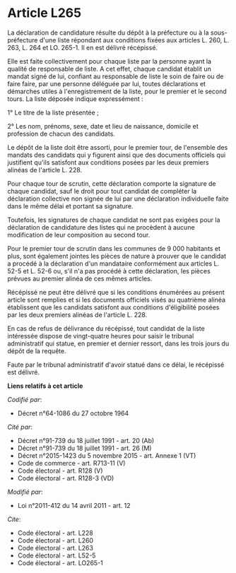 # Article L265

La déclaration de candidature résulte du dépôt à la préfecture ou à la sous-préfecture d'une liste répondant aux conditions
fixées aux articles L. 260, L. 263, L. 264 et LO. 265-1. Il en est délivré récépissé. 

Elle est faite collectivement pour chaque liste par la personne ayant la qualité de responsable de liste. A cet effet, chaque
candidat établit un mandat signé de lui, confiant au responsable de liste le soin de faire ou de faire faire, par une
personne déléguée par lui, toutes déclarations et démarches utiles à l'enregistrement de la liste, pour le premier et le
second tours. La liste déposée indique expressément : 

1° Le titre de la liste présentée ; 

2° Les nom, prénoms, sexe, date et lieu de naissance, domicile et profession de chacun des candidats. 

Le dépôt de la liste doit être assorti, pour le premier tour, de l'ensemble des mandats des candidats qui y figurent ainsi
que des documents officiels qui justifient qu'ils satisfont aux conditions posées par les deux premiers alinéas de l'article
L. 228. 

Pour chaque tour de scrutin, cette déclaration comporte la signature de chaque candidat, sauf le droit pour tout candidat de
compléter la déclaration collective non signée de lui par une déclaration individuelle faite dans le même délai et portant sa
signature. 

Toutefois, les signatures de chaque candidat ne sont pas exigées pour la déclaration de candidature des listes qui ne
procèdent à aucune modification de leur composition au second tour. 

Pour le premier tour de scrutin dans les communes de 9 000 habitants et plus, sont également jointes les pièces de nature à
prouver que le candidat a procédé à la déclaration d'un mandataire conformément aux articles L. 52-5 et L. 52-6 ou, s'il n'a
pas procédé à cette déclaration, les pièces prévues au premier alinéa de ces mêmes articles. 

Récépissé ne peut être délivré que si les conditions énumérées au présent article sont remplies et si les documents officiels
visés au quatrième alinéa établissent que les candidats satisfont aux conditions d'éligibilité posées par les deux premiers
alinéas de l'article L. 228. 

En cas de refus de délivrance du récépissé, tout candidat de la liste intéressée dispose de vingt-quatre heures pour saisir
le tribunal administratif qui statue, en premier et dernier ressort, dans les trois jours du dépôt de la requête. 

Faute par le tribunal administratif d'avoir statué dans ce délai, le récépissé est délivré.

**Liens relatifs à cet article**

_Codifié par_:

  - Décret n°64-1086 du 27 octobre 1964

_Cité par_:

  - Décret n°91-739 du 18 juillet 1991 - art. 20 (Ab)
  - Décret n°91-739 du 18 juillet 1991 - art. 26 (M)
  - Décret n°2015-1423 du 5 novembre 2015 - art. Annexe 1 (VT)
  - Code de commerce - art. R713-11 (V)
  - Code électoral - art. R128 (V)
  - Code électoral - art. R128-3 (VD)

_Modifié par_:

  - Loi n°2011-412 du 14 avril 2011 - art. 12

_Cite_:

  - Code électoral - art. L228
  - Code électoral - art. L260
  - Code électoral - art. L263
  - Code électoral - art. L52-5
  - Code électoral - art. LO265-1
